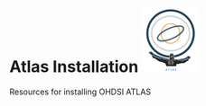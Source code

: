 # Atlas Installation  ![image info](./pictures/Atlas_small.png) 
Resources for installing OHDSI ATLAS
